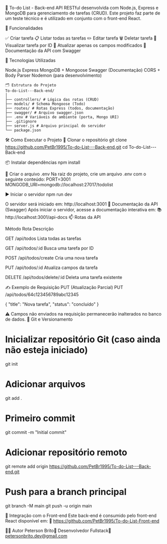 📌 To-do List - Back-end
API RESTful desenvolvida com Node.js, Express e MongoDB para gerenciamento de tarefas (CRUD). Este projeto faz parte de um teste técnico e é utilizado em conjunto com o front-end React.

🚀 Funcionalidades

✅ Criar tarefa
📋 Listar todas as tarefas
✏️ Editar tarefa
🗑️ Deletar tarefa
🔎 Visualizar tarefa por ID
🧠 Atualizar apenas os campos modificados
🧾 Documentação da API com Swagger


🧪 Tecnologias Utilizadas

Node.js
Express
MongoDB + Mongoose
Swagger (Documentação)
CORS + Body Parser
Nodemon (para desenvolvimento)

```
🗂 Estrutura do Projeto
To-do-List---Back-end/
│
├── controllers/ # Lógica das rotas (CRUD)
├── models/ # Schema Mongoose (Todo)
├── routes/ # Rotas Express (todos, documentação)
├── swagger/ # Arquivo swagger.json
├── .env # Variáveis de ambiente (porta, Mongo URI)
├── .gitignore
├── server.js # Arquivo principal do servidor
└── package.json

```

🛠️ Como Executar o Projeto
🔁 Clonar o repositório
git clone https://github.com/PetBr1995/To-do-List---Back-end.git
cd To-do-List---Back-end

📦 Instalar dependências
npm install

🔐 Criar o arquivo .env
Na raiz do projeto, crie um arquivo .env com o seguinte conteúdo:
PORT=3001
MONGODB_URI=mongodb://localhost:27017/todolist

▶️ Iniciar o servidor
npm run dev

O servidor será iniciado em: http://localhost:3001
📘 Documentação da API (Swagger)
Após iniciar o servidor, acesse a documentação interativa em:
📚 http://localhost:3001/api-docs
📫 Rotas da API



Método
Rota
Descrição



GET
/api/todos
Lista todas as tarefas


GET
/api/todos/:id
Busca uma tarefa por ID


POST
/api/todos/create
Cria uma nova tarefa


PUT
/api/todos/:id
Atualiza campos da tarefa


DELETE
/api/todos/delete/:id
Deleta uma tarefa existente


✍️ Exemplo de Requisição PUT (Atualização Parcial)
PUT /api/todos/64c123456789abc12345

{
  "title": "Nova tarefa",
  "status": "concluído"
}

⚠️ Campos não enviados na requisição permanecerão inalterados no banco de dados.
🧼 Git e Versionamento
# Inicializar repositório Git (caso ainda não esteja iniciado)
git init

# Adicionar arquivos
git add .

# Primeiro commit
git commit -m "Initial commit"

# Adicionar repositório remoto
git remote add origin https://github.com/PetBr1995/To-do-List---Back-end.git

# Push para a branch principal
git branch -M main
git push -u origin main

🤝 Integração com o Front-end
Este back-end é consumido pelo front-end React disponível em:
🔗 https://github.com/PetBr1995/To-do-List-Front-end

👨‍💻 Autor
Peterson Brito💼 Desenvolvedor Fullstack📧 petersonbrito.dev@gmail.com
